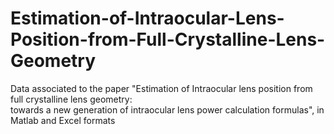 # Estimation-of-Intraocular-Lens-Position-from-Full-Crystalline-Lens-Geometry

Data associated to the paper "Estimation of Intraocular lens position from full crystalline lens geometry:  
towards a new generation of intraocular lens power calculation formulas", in Matlab and Excel formats

